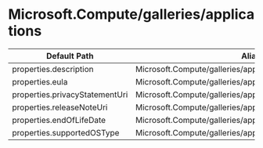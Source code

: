 # Microsoft.Compute/galleries/applications

| Default Path | Alias |
|---|---|
| properties.description | Microsoft.Compute/galleries/applications/description |
| properties.eula | Microsoft.Compute/galleries/applications/eula |
| properties.privacyStatementUri | Microsoft.Compute/galleries/applications/privacyStatementUri |
| properties.releaseNoteUri | Microsoft.Compute/galleries/applications/releaseNoteUri |
| properties.endOfLifeDate | Microsoft.Compute/galleries/applications/endOfLifeDate |
| properties.supportedOSType | Microsoft.Compute/galleries/applications/supportedOSType |

